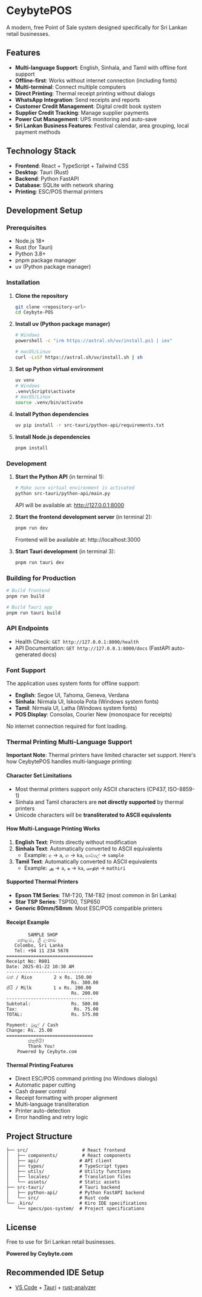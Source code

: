 # CeybytePOS

A modern, free Point of Sale system designed specifically for Sri Lankan retail businesses.

## Features

- **Multi-language Support**: English, Sinhala, and Tamil with offline font support
- **Offline-first**: Works without internet connection (including fonts)
- **Multi-terminal**: Connect multiple computers
- **Direct Printing**: Thermal receipt printing without dialogs
- **WhatsApp Integration**: Send receipts and reports
- **Customer Credit Management**: Digital credit book system
- **Supplier Credit Tracking**: Manage supplier payments
- **Power Cut Management**: UPS monitoring and auto-save
- **Sri Lankan Business Features**: Festival calendar, area grouping, local payment methods

## Technology Stack

- **Frontend**: React + TypeScript + Tailwind CSS
- **Desktop**: Tauri (Rust)
- **Backend**: Python FastAPI
- **Database**: SQLite with network sharing
- **Printing**: ESC/POS thermal printers

## Development Setup

### Prerequisites

- Node.js 18+
- Rust (for Tauri)
- Python 3.8+
- pnpm package manager
- uv (Python package manager)

### Installation

1. **Clone the repository**
   ```bash
   git clone <repository-url>
   cd Ceybyte-POS
   ```

2. **Install uv (Python package manager)**
   ```bash
   # Windows
   powershell -c "irm https://astral.sh/uv/install.ps1 | iex"
   
   # macOS/Linux
   curl -LsSf https://astral.sh/uv/install.sh | sh
   ```

3. **Set up Python virtual environment**
   ```bash
   uv venv
   # Windows
   .venv\Scripts\activate
   # macOS/Linux
   source .venv/bin/activate
   ```

4. **Install Python dependencies**
   ```bash
   uv pip install -r src-tauri/python-api/requirements.txt
   ```

5. **Install Node.js dependencies**
   ```bash
   pnpm install
   ```

### Development

1. **Start the Python API** (in terminal 1):
   ```bash
   # Make sure virtual environment is activated
   python src-tauri/python-api/main.py
   ```
   API will be available at: http://127.0.0.1:8000

2. **Start the frontend development server** (in terminal 2):
   ```bash
   pnpm run dev
   ```
   Frontend will be available at: http://localhost:3000

3. **Start Tauri development** (in terminal 3):
   ```bash
   pnpm run tauri dev
   ```

### Building for Production

```bash
# Build frontend
pnpm run build

# Build Tauri app
pnpm run tauri build
```

### API Endpoints

- Health Check: `GET http://127.0.0.1:8000/health`
- API Documentation: `GET http://127.0.0.1:8000/docs` (FastAPI auto-generated docs)

### Font Support

The application uses system fonts for offline support:
- **English**: Segoe UI, Tahoma, Geneva, Verdana
- **Sinhala**: Nirmala UI, Iskoola Pota (Windows system fonts)
- **Tamil**: Nirmala UI, Latha (Windows system fonts)
- **POS Display**: Consolas, Courier New (monospace for receipts)

No internet connection required for font loading.

### Thermal Printing Multi-Language Support

**Important Note**: Thermal printers have limited character set support. Here's how CeybytePOS handles multi-language printing:

#### Character Set Limitations
- Most thermal printers support only ASCII characters (CP437, ISO-8859-1)
- Sinhala and Tamil characters are **not directly supported** by thermal printers
- Unicode characters will be **transliterated to ASCII equivalents**

#### How Multi-Language Printing Works

1. **English Text**: Prints directly without modification
2. **Sinhala Text**: Automatically converted to ASCII equivalents
   - Example: `අ` → `a`, `ක` → `ka`, `සාම්පල්` → `sample`
3. **Tamil Text**: Automatically converted to ASCII equivalents
   - Example: `அ` → `a`, `க` → `ka`, `மாதிரி` → `mathiri`

#### Supported Thermal Printers
- **Epson TM Series**: TM-T20, TM-T82 (most common in Sri Lanka)
- **Star TSP Series**: TSP100, TSP650
- **Generic 80mm/58mm**: Most ESC/POS compatible printers

#### Receipt Example
```
        SAMPLE SHOP
    කොළඹ, ශ්‍රී ලංකාව
   Colombo, Sri Lanka
   Tel: +94 11 234 5678
================================
Receipt No: R001
Date: 2025-01-22 10:30 AM
--------------------------------
බත් / Rice        2 x Rs. 150.00
                        Rs. 300.00
කිරි / Milk        1 x Rs. 200.00
                        Rs. 200.00
--------------------------------
Subtotal:               Rs. 500.00
Tax:                     Rs. 75.00
TOTAL:                  Rs. 575.00

Payment: මුදල් / Cash
Change: Rs. 25.00
================================
        ස්තූතියි!
        Thank You!
    Powered by Ceybyte.com
```

#### Thermal Printing Features
- Direct ESC/POS command printing (no Windows dialogs)
- Automatic paper cutting
- Cash drawer control
- Receipt formatting with proper alignment
- Multi-language transliteration
- Printer auto-detection
- Error handling and retry logic

## Project Structure

```
├── src/                    # React frontend
│   ├── components/         # React components
│   ├── api/               # API client
│   ├── types/             # TypeScript types
│   ├── utils/             # Utility functions
│   ├── locales/           # Translation files
│   └── assets/            # Static assets
├── src-tauri/             # Tauri backend
│   ├── python-api/        # Python FastAPI backend
│   └── src/               # Rust code
└── .kiro/                 # Kiro IDE specifications
    └── specs/pos-system/  # Project specifications
```

## License

Free to use for Sri Lankan retail businesses.

**Powered by Ceybyte.com**

## Recommended IDE Setup

- [VS Code](https://code.visualstudio.com/) + [Tauri](https://marketplace.visualstudio.com/items?itemName=tauri-apps.tauri-vscode) + [rust-analyzer](https://marketplace.visualstudio.com/items?itemName=rust-lang.rust-analyzer)
